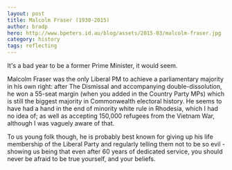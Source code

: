 ```yaml
---
layout: post
title: Malcolm Fraser (1930-2015)
author: bradp
hero: http://www.bpeters.id.au/blog/assets/2015-03/malcolm-fraser.jpg
category: history
tags: reflecting
---
```


It's a bad year to be a former Prime Minister, it would seem.

Malcolm Fraser was the only Liberal PM to achieve a parliamentary majority in his own right: after The Dismissal and accompanying double-dissolution, he won a 55-seat margin (when you added in the Country Party MPs) which is still the biggest majority in Commonwealth electoral history.
He seems to have had a hand in the end of minority white rule in Rhodesia, which I had no idea of; as well as accepting 150,000 refugees from the Vietnam War, although I was vaguely aware of that.

To us young folk though, he is probably best known for giving up his life membership of the Liberal Party and regularly telling them not to be so evil - showing us being that even after 60 years of dedicated service, you should never be afraid to be true yourself, and your beliefs.